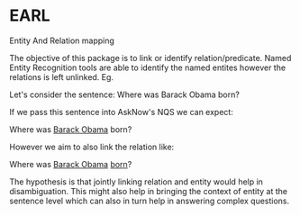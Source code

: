 # EARL
Entity And Relation mapping

The objective of this package is to link or identify relation/predicate. Named
Entity Recognition tools are able to identify the named entites however the
relations is left unlinked. Eg.

Let's consider the sentence: Where was Barack Obama born?

If we pass this sentence into AskNow's NQS we can expect:

Where was [Barack Obama](dbpedia.org/resource/Barack_obama) born?

However we aim to also link the relation like:

Where was [Barack Obama](dbpedia.org/resource/Barack_obama)
[born](http://dbpedia.org/ontology/birthPlace)?

The hypothesis is that jointly linking relation and entity would help in
disambiguation. This might also help in bringing the context of entity at the
sentence level which can also in turn help in answering complex questions.
